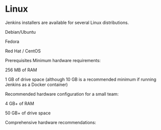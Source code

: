 # Linux 

Jenkins installers are available for several Linux distributions.

Debian/Ubuntu

Fedora

Red Hat / CentOS

Prerequisites
Minimum hardware requirements:

256 MB of RAM

1 GB of drive space (although 10 GB is a recommended minimum if running Jenkins as a Docker container)

Recommended hardware configuration for a small team:

4 GB+ of RAM

50 GB+ of drive space

Comprehensive hardware recommendations:
